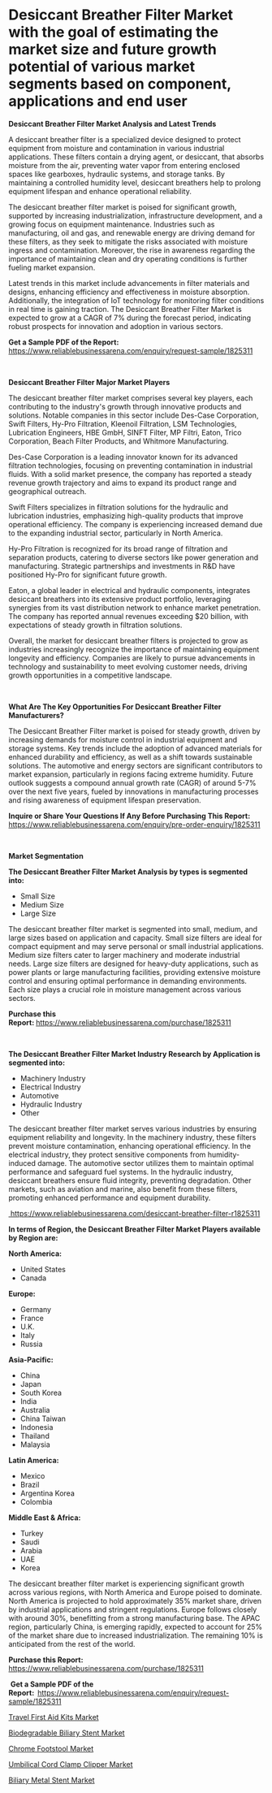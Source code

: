 <p><h1>Desiccant Breather Filter Market with the goal of estimating the market size and future growth potential of various market segments based on component, applications and end user</h1></p><p><strong>Desiccant Breather Filter Market Analysis and Latest Trends</strong></p>
<p><p>A desiccant breather filter is a specialized device designed to protect equipment from moisture and contamination in various industrial applications. These filters contain a drying agent, or desiccant, that absorbs moisture from the air, preventing water vapor from entering enclosed spaces like gearboxes, hydraulic systems, and storage tanks. By maintaining a controlled humidity level, desiccant breathers help to prolong equipment lifespan and enhance operational reliability.</p><p>The desiccant breather filter market is poised for significant growth, supported by increasing industrialization, infrastructure development, and a growing focus on equipment maintenance. Industries such as manufacturing, oil and gas, and renewable energy are driving demand for these filters, as they seek to mitigate the risks associated with moisture ingress and contamination. Moreover, the rise in awareness regarding the importance of maintaining clean and dry operating conditions is further fueling market expansion.</p><p>Latest trends in this market include advancements in filter materials and designs, enhancing efficiency and effectiveness in moisture absorption. Additionally, the integration of IoT technology for monitoring filter conditions in real time is gaining traction. The Desiccant Breather Filter Market is expected to grow at a CAGR of 7% during the forecast period, indicating robust prospects for innovation and adoption in various sectors.</p></p>
<p><strong>Get a Sample PDF of the Report:&nbsp;</strong> <a href="https://www.reliablebusinessarena.com/enquiry/request-sample/1825311?utm_campaign=2195&utm_medium=2&utm_source=Github&utm_content=ia&utm_term=09042025&utm_id=desiccant-breather-filter">https://www.reliablebusinessarena.com/enquiry/request-sample/1825311</a></p>
<p>&nbsp;</p>
<p><strong>Desiccant Breather Filter Major Market Players</strong></p>
<p><p>The desiccant breather filter market comprises several key players, each contributing to the industry's growth through innovative products and solutions. Notable companies in this sector include Des-Case Corporation, Swift Filters, Hy-Pro Filtration, Kleenoil Filtration, LSM Technologies, Lubrication Engineers, HBE GmbH, SINFT Filter, MP Filtri, Eaton, Trico Corporation, Beach Filter Products, and Whitmore Manufacturing.</p><p>Des-Case Corporation is a leading innovator known for its advanced filtration technologies, focusing on preventing contamination in industrial fluids. With a solid market presence, the company has reported a steady revenue growth trajectory and aims to expand its product range and geographical outreach.</p><p>Swift Filters specializes in filtration solutions for the hydraulic and lubrication industries, emphasizing high-quality products that improve operational efficiency. The company is experiencing increased demand due to the expanding industrial sector, particularly in North America.</p><p>Hy-Pro Filtration is recognized for its broad range of filtration and separation products, catering to diverse sectors like power generation and manufacturing. Strategic partnerships and investments in R&D have positioned Hy-Pro for significant future growth.</p><p>Eaton, a global leader in electrical and hydraulic components, integrates desiccant breathers into its extensive product portfolio, leveraging synergies from its vast distribution network to enhance market penetration. The company has reported annual revenues exceeding $20 billion, with expectations of steady growth in filtration solutions.</p><p>Overall, the market for desiccant breather filters is projected to grow as industries increasingly recognize the importance of maintaining equipment longevity and efficiency. Companies are likely to pursue advancements in technology and sustainability to meet evolving customer needs, driving growth opportunities in a competitive landscape.</p></p>
<p>&nbsp;</p>
<p><strong>What Are The Key Opportunities For Desiccant Breather Filter Manufacturers?</strong></p>
<p><p>The Desiccant Breather Filter market is poised for steady growth, driven by increasing demands for moisture control in industrial equipment and storage systems. Key trends include the adoption of advanced materials for enhanced durability and efficiency, as well as a shift towards sustainable solutions. The automotive and energy sectors are significant contributors to market expansion, particularly in regions facing extreme humidity. Future outlook suggests a compound annual growth rate (CAGR) of around 5-7% over the next five years, fueled by innovations in manufacturing processes and rising awareness of equipment lifespan preservation.</p></p>
<p><strong>Inquire or Share Your Questions If Any Before Purchasing This Report:</strong> <a href="https://www.reliablebusinessarena.com/enquiry/pre-order-enquiry/1825311?utm_campaign=2195&utm_medium=2&utm_source=Github&utm_content=ia&utm_term=09042025&utm_id=desiccant-breather-filter">https://www.reliablebusinessarena.com/enquiry/pre-order-enquiry/1825311</a></p>
<p>&nbsp;</p>
<p><strong>Market Segmentation</strong></p>
<p><strong>The Desiccant Breather Filter Market Analysis by types is segmented into:</strong></p>
<p><ul><li>Small Size</li><li>Medium Size</li><li>Large Size</li></ul></p>
<p><p>The desiccant breather filter market is segmented into small, medium, and large sizes based on application and capacity. Small size filters are ideal for compact equipment and may serve personal or small industrial applications. Medium size filters cater to larger machinery and moderate industrial needs. Large size filters are designed for heavy-duty applications, such as power plants or large manufacturing facilities, providing extensive moisture control and ensuring optimal performance in demanding environments. Each size plays a crucial role in moisture management across various sectors.</p></p>
<p><strong>Purchase this Report:&nbsp;</strong><a href="https://www.reliablebusinessarena.com/purchase/1825311?utm_campaign=2195&utm_medium=2&utm_source=Github&utm_content=ia&utm_term=09042025&utm_id=desiccant-breather-filter">https://www.reliablebusinessarena.com/purchase/1825311</a></p>
<p>&nbsp;</p>
<p><strong>The Desiccant Breather Filter Market Industry Research by Application is segmented into:</strong></p>
<p><ul><li>Machinery Industry</li><li>Electrical Industry</li><li>Automotive</li><li>Hydraulic Industry</li><li>Other</li></ul></p>
<p><p>The desiccant breather filter market serves various industries by ensuring equipment reliability and longevity. In the machinery industry, these filters prevent moisture contamination, enhancing operational efficiency. In the electrical industry, they protect sensitive components from humidity-induced damage. The automotive sector utilizes them to maintain optimal performance and safeguard fuel systems. In the hydraulic industry, desiccant breathers ensure fluid integrity, preventing degradation. Other markets, such as aviation and marine, also benefit from these filters, promoting enhanced performance and equipment durability.</p></p>
<p><a href="https://www.reliablebusinessarena.com/desiccant-breather-filter-r1825311?utm_campaign=2195&utm_medium=2&utm_source=Github&utm_content=ia&utm_term=09042025&utm_id=desiccant-breather-filter">&nbsp;https://www.reliablebusinessarena.com/desiccant-breather-filter-r1825311</a></p>
<p><strong>In terms of Region, the Desiccant Breather Filter Market Players available by Region are:</strong></p>
<p>
    <p> <strong> North America: </strong>
        <ul>
            <li>United States</li>
            <li>Canada</li>
        </ul>
        </p> 
    <p> <strong> Europe: </strong>
        <ul>
            <li>Germany</li>
            <li>France</li>
            <li>U.K.</li>
            <li>Italy</li>
            <li>Russia</li>
        </ul>
        </p> 
    <p> <strong> Asia-Pacific: </strong>
        <ul>
            <li>China</li>
            <li>Japan</li>
            <li>South Korea</li>
            <li>India</li>
            <li>Australia</li>
            <li>China Taiwan</li>
            <li>Indonesia</li>
            <li>Thailand</li>
            <li>Malaysia</li>
        </ul>
        </p> 
    <p> <strong> Latin America: </strong>
        <ul>
            <li>Mexico</li>
            <li>Brazil</li>
            <li>Argentina Korea</li>
            <li>Colombia</li>
        </ul>
        </p> 
    <p> <strong> Middle East & Africa: </strong>
        <ul>
            <li>Turkey</li>
            <li>Saudi</li>
            <li>Arabia</li>
            <li>UAE</li>
            <li>Korea</li>
        </ul>
    </p>
    </p>
<p><p>The desiccant breather filter market is experiencing significant growth across various regions, with North America and Europe poised to dominate. North America is projected to hold approximately 35% market share, driven by industrial applications and stringent regulations. Europe follows closely with around 30%, benefitting from a strong manufacturing base. The APAC region, particularly China, is emerging rapidly, expected to account for 25% of the market share due to increased industrialization. The remaining 10% is anticipated from the rest of the world.</p></p>
<p><strong>Purchase this Report: </strong><a href="https://www.reliablebusinessarena.com/purchase/1825311?utm_campaign=2195&utm_medium=2&utm_source=Github&utm_content=ia&utm_term=09042025&utm_id=desiccant-breather-filter">https://www.reliablebusinessarena.com/purchase/1825311</a></p>
<p>&nbsp;<strong>Get a Sample PDF of the Report:&nbsp;&nbsp;</strong><a href="https://www.reliablebusinessarena.com/enquiry/request-sample/1825311?utm_campaign=2195&utm_medium=2&utm_source=Github&utm_content=ia&utm_term=09042025&utm_id=desiccant-breather-filter">https://www.reliablebusinessarena.com/enquiry/request-sample/1825311</a></p>
<p><strong></strong></p>
<p><p><a href="https://www.linkedin.com/pulse/competitive-landscape-key-trends-travel-first-aid-kits-q89de?utm_campaign=2195&utm_medium=2&utm_source=Github&utm_content=ia&utm_term=09042025&utm_id=desiccant-breather-filter">Travel First Aid Kits Market</a></p><p><a href="https://www.linkedin.com/pulse/biodegradable-biliary-stent-industry-resonance-115-amplification-mpjoe?utm_campaign=2195&utm_medium=2&utm_source=Github&utm_content=ia&utm_term=09042025&utm_id=desiccant-breather-filter">Biodegradable Biliary Stent Market</a></p><p><a href="https://www.linkedin.com/pulse/revenue-market-growth-projections-chrome-footstool-44-cagr-xjgze?utm_campaign=2195&utm_medium=2&utm_source=Github&utm_content=ia&utm_term=09042025&utm_id=desiccant-breather-filter">Chrome Footstool Market</a></p><p><a href="https://www.linkedin.com/pulse/industry-analysis-competitive-strategies-umbilical-cord-pndwe?utm_campaign=2195&utm_medium=2&utm_source=Github&utm_content=ia&utm_term=09042025&utm_id=desiccant-breather-filter">Umbilical Cord Clamp Clipper Market</a></p><p><a href="https://www.linkedin.com/pulse/report-global-biliary-metal-stent-size-valuation-current-eneme?utm_campaign=2195&utm_medium=2&utm_source=Github&utm_content=ia&utm_term=09042025&utm_id=desiccant-breather-filter">Biliary Metal Stent Market</a></p></p>